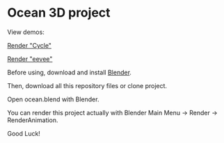 # Ocean 3D project

View demos:

[Render "Cycle"](https://youtu.be/PVU8bAgmvBo)

[Render "eevee"](https://youtu.be/uVnzRCFtgSE)


Before using, download and install [Blender](https://www.blender.org/). 

Then, download all this repository files or clone project.

Open ocean.blend with Blender.

You can render this project actually with Blender Main Menu -> Render -> RenderAnimation.

Good Luck!
